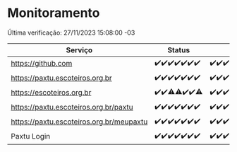 # Monitoramento

Última verificação: 27/11/2023 15:08:00 -03

|Serviço|Status|Últimas 24h|
|---|---|---|
|https://github.com|<span title="2023-11-20: OK=24">✔️</span><span title="2023-11-21: OK=24">✔️</span><span title="2023-11-22: OK=23">✔️</span><span title="2023-11-23: OK=24">✔️</span><span title="2023-11-24: OK=24">✔️</span><span title="2023-11-25: OK=24">✔️</span><span title="2023-11-26: OK=19">✔️</span>|<span title="26/11/2023 16:03:00 -03 : 200">✔️</span><span title="26/11/2023 17:06:00 -03 : 200">✔️</span><span title="26/11/2023 18:03:00 -03 : 200">✔️</span><span title="26/11/2023 19:04:00 -03 : 200">✔️</span><span title="26/11/2023 20:04:00 -03 : 200">✔️</span><span title="26/11/2023 21:31:00 -03 : 200">✔️</span><span title="26/11/2023 22:46:00 -03 : 200">✔️</span><span title="26/11/2023 23:20:00 -03 : 200">✔️</span><span title="27/11/2023 00:07:00 -03 : 200">✔️</span><span title="27/11/2023 01:07:00 -03 : 200">✔️</span><span title="27/11/2023 02:06:00 -03 : 200">✔️</span><span title="27/11/2023 03:08:00 -03 : 200">✔️</span><span title="27/11/2023 04:06:00 -03 : 200">✔️</span><span title="27/11/2023 05:09:00 -03 : 200">✔️</span><span title="27/11/2023 06:07:00 -03 : 200">✔️</span><span title="27/11/2023 07:07:00 -03 : 200">✔️</span><span title="27/11/2023 08:04:00 -03 : 200">✔️</span><span title="27/11/2023 09:11:00 -03 : 200">✔️</span><span title="27/11/2023 10:10:00 -03 : 200">✔️</span><span title="27/11/2023 11:06:00 -03 : 200">✔️</span><span title="27/11/2023 12:06:00 -03 : 200">✔️</span><span title="27/11/2023 13:08:00 -03 : 200">✔️</span><span title="27/11/2023 14:05:00 -03 : 200">✔️</span><span title="27/11/2023 15:08:00 -03 : 200">✔️</span>|
|https://paxtu.escoteiros.org.br|<span title="2023-11-20: OK=24">✔️</span><span title="2023-11-21: OK=24">✔️</span><span title="2023-11-22: OK=23">✔️</span><span title="2023-11-23: OK=24">✔️</span><span title="2023-11-24: OK=24">✔️</span><span title="2023-11-25: OK=24">✔️</span><span title="2023-11-26: OK=19">✔️</span>|<span title="26/11/2023 16:03:00 -03 : 200">✔️</span><span title="26/11/2023 17:06:00 -03 : 200">✔️</span><span title="26/11/2023 18:03:00 -03 : 200">✔️</span><span title="26/11/2023 19:04:00 -03 : 200">✔️</span><span title="26/11/2023 20:04:00 -03 : 200">✔️</span><span title="26/11/2023 21:31:00 -03 : 200">✔️</span><span title="26/11/2023 22:46:00 -03 : 200">✔️</span><span title="26/11/2023 23:20:00 -03 : 200">✔️</span><span title="27/11/2023 00:07:00 -03 : 200">✔️</span><span title="27/11/2023 01:07:00 -03 : 200">✔️</span><span title="27/11/2023 02:06:00 -03 : 200">✔️</span><span title="27/11/2023 03:08:00 -03 : 200">✔️</span><span title="27/11/2023 04:06:00 -03 : 200">✔️</span><span title="27/11/2023 05:09:00 -03 : 200">✔️</span><span title="27/11/2023 06:07:00 -03 : 200">✔️</span><span title="27/11/2023 07:07:00 -03 : 200">✔️</span><span title="27/11/2023 08:04:00 -03 : 200">✔️</span><span title="27/11/2023 09:11:00 -03 : 200">✔️</span><span title="27/11/2023 10:10:00 -03 : 200">✔️</span><span title="27/11/2023 11:06:00 -03 : 200">✔️</span><span title="27/11/2023 12:06:00 -03 : 200">✔️</span><span title="27/11/2023 13:08:00 -03 : 200">✔️</span><span title="27/11/2023 14:05:00 -03 : 200">✔️</span><span title="27/11/2023 15:08:00 -03 : 200">✔️</span>|
|https://escoteiros.org.br|<span title="2023-11-20: OK=24">✔️</span><span title="2023-11-21: OK=24">✔️</span><span title="2023-11-22: OK=22, Falhas=1">⚠️</span><span title="2023-11-23: OK=23, Falhas=1">⚠️</span><span title="2023-11-24: OK=24">✔️</span><span title="2023-11-25: OK=24">✔️</span><span title="2023-11-26: OK=18, Falhas=1">⚠️</span>|<span title="26/11/2023 16:03:00 -03 : 200">✔️</span><span title="26/11/2023 17:06:00 -03 : 200">✔️</span><span title="26/11/2023 18:03:00 -03 : 200">✔️</span><span title="26/11/2023 19:04:00 -03 : 200">✔️</span><span title="26/11/2023 20:04:00 -03 : 200">✔️</span><span title="26/11/2023 21:31:00 -03 : 200">✔️</span><span title="26/11/2023 22:46:00 -03 : 200">✔️</span><span title="26/11/2023 23:20:00 -03 : 200">✔️</span><span title="27/11/2023 00:07:00 -03 : 200">✔️</span><span title="27/11/2023 01:07:00 -03 : 200">✔️</span><span title="27/11/2023 02:06:00 -03 : 200">✔️</span><span title="27/11/2023 03:08:00 -03 : 200">✔️</span><span title="27/11/2023 04:06:00 -03 : 200">✔️</span><span title="27/11/2023 05:09:00 -03 : 200">✔️</span><span title="27/11/2023 06:07:00 -03 : 200">✔️</span><span title="27/11/2023 07:07:00 -03 : 200">✔️</span><span title="27/11/2023 08:04:00 -03 : 200">✔️</span><span title="27/11/2023 09:11:00 -03 : 200">✔️</span><span title="27/11/2023 10:10:00 -03 : 200">✔️</span><span title="27/11/2023 11:06:00 -03 : 200">✔️</span><span title="27/11/2023 12:06:00 -03 : 200">✔️</span><span title="27/11/2023 13:08:00 -03 : 200">✔️</span><span title="27/11/2023 14:05:00 -03 : 200">✔️</span><span title="27/11/2023 15:08:00 -03 : 200">✔️</span>|
|https://paxtu.escoteiros.org.br/paxtu|<span title="2023-11-20: OK=24">✔️</span><span title="2023-11-21: OK=24">✔️</span><span title="2023-11-22: OK=23">✔️</span><span title="2023-11-23: OK=24">✔️</span><span title="2023-11-24: OK=24">✔️</span><span title="2023-11-25: OK=24">✔️</span><span title="2023-11-26: OK=19">✔️</span>|<span title="26/11/2023 16:03:00 -03 : 200">✔️</span><span title="26/11/2023 17:06:00 -03 : 200">✔️</span><span title="26/11/2023 18:03:00 -03 : 200">✔️</span><span title="26/11/2023 19:04:00 -03 : 200">✔️</span><span title="26/11/2023 20:04:00 -03 : 200">✔️</span><span title="26/11/2023 21:31:00 -03 : 200">✔️</span><span title="26/11/2023 22:46:00 -03 : 200">✔️</span><span title="26/11/2023 23:20:00 -03 : 200">✔️</span><span title="27/11/2023 00:07:00 -03 : 200">✔️</span><span title="27/11/2023 01:07:00 -03 : 200">✔️</span><span title="27/11/2023 02:06:00 -03 : 200">✔️</span><span title="27/11/2023 03:09:00 -03 : 200">✔️</span><span title="27/11/2023 04:06:00 -03 : 200">✔️</span><span title="27/11/2023 05:09:00 -03 : 200">✔️</span><span title="27/11/2023 06:07:00 -03 : 200">✔️</span><span title="27/11/2023 07:07:00 -03 : 200">✔️</span><span title="27/11/2023 08:04:00 -03 : 200">✔️</span><span title="27/11/2023 09:11:00 -03 : 200">✔️</span><span title="27/11/2023 10:10:00 -03 : 200">✔️</span><span title="27/11/2023 11:06:00 -03 : 200">✔️</span><span title="27/11/2023 12:06:00 -03 : 200">✔️</span><span title="27/11/2023 13:08:00 -03 : 200">✔️</span><span title="27/11/2023 14:05:00 -03 : 200">✔️</span><span title="27/11/2023 15:08:00 -03 : 200">✔️</span>|
|https://paxtu.escoteiros.org.br/meupaxtu|<span title="2023-11-20: OK=24">✔️</span><span title="2023-11-21: OK=24">✔️</span><span title="2023-11-22: OK=23">✔️</span><span title="2023-11-23: OK=24">✔️</span><span title="2023-11-24: OK=24">✔️</span><span title="2023-11-25: OK=24">✔️</span><span title="2023-11-26: OK=19">✔️</span>|<span title="26/11/2023 16:03:00 -03 : 200">✔️</span><span title="26/11/2023 17:06:00 -03 : 200">✔️</span><span title="26/11/2023 18:03:00 -03 : 200">✔️</span><span title="26/11/2023 19:04:00 -03 : 200">✔️</span><span title="26/11/2023 20:04:00 -03 : 200">✔️</span><span title="26/11/2023 21:31:00 -03 : 200">✔️</span><span title="26/11/2023 22:46:00 -03 : 200">✔️</span><span title="26/11/2023 23:20:00 -03 : 200">✔️</span><span title="27/11/2023 00:07:00 -03 : 200">✔️</span><span title="27/11/2023 01:07:00 -03 : 200">✔️</span><span title="27/11/2023 02:06:00 -03 : 200">✔️</span><span title="27/11/2023 03:09:00 -03 : 200">✔️</span><span title="27/11/2023 04:06:00 -03 : 200">✔️</span><span title="27/11/2023 05:09:00 -03 : 200">✔️</span><span title="27/11/2023 06:07:00 -03 : 200">✔️</span><span title="27/11/2023 07:07:00 -03 : 200">✔️</span><span title="27/11/2023 08:04:00 -03 : 200">✔️</span><span title="27/11/2023 09:11:00 -03 : 200">✔️</span><span title="27/11/2023 10:10:00 -03 : 200">✔️</span><span title="27/11/2023 11:06:00 -03 : 200">✔️</span><span title="27/11/2023 12:06:00 -03 : 200">✔️</span><span title="27/11/2023 13:08:00 -03 : 200">✔️</span><span title="27/11/2023 14:05:00 -03 : 200">✔️</span><span title="27/11/2023 15:08:00 -03 : 200">✔️</span>|
|Paxtu Login|<span title="2023-11-20: OK=24">✔️</span><span title="2023-11-21: OK=24">✔️</span><span title="2023-11-22: OK=23">✔️</span><span title="2023-11-23: OK=24">✔️</span><span title="2023-11-24: OK=24">✔️</span><span title="2023-11-25: OK=24">✔️</span><span title="2023-11-26: OK=19">✔️</span>|<span title="26/11/2023 16:03:00 -03 : 200">✔️</span><span title="26/11/2023 17:06:00 -03 : 200">✔️</span><span title="26/11/2023 18:03:00 -03 : 200">✔️</span><span title="26/11/2023 19:04:00 -03 : 200">✔️</span><span title="26/11/2023 20:04:00 -03 : 200">✔️</span><span title="26/11/2023 21:31:00 -03 : 200">✔️</span><span title="26/11/2023 22:46:00 -03 : 200">✔️</span><span title="26/11/2023 23:20:00 -03 : 200">✔️</span><span title="27/11/2023 00:07:00 -03 : 200">✔️</span><span title="27/11/2023 01:07:00 -03 : 200">✔️</span><span title="27/11/2023 02:06:00 -03 : 200">✔️</span><span title="27/11/2023 03:09:00 -03 : 200">✔️</span><span title="27/11/2023 04:06:00 -03 : 200">✔️</span><span title="27/11/2023 05:09:00 -03 : 200">✔️</span><span title="27/11/2023 06:07:00 -03 : 200">✔️</span><span title="27/11/2023 07:07:00 -03 : 200">✔️</span><span title="27/11/2023 08:04:00 -03 : 200">✔️</span><span title="27/11/2023 09:11:00 -03 : 200">✔️</span><span title="27/11/2023 10:10:00 -03 : 200">✔️</span><span title="27/11/2023 11:06:00 -03 : 200">✔️</span><span title="27/11/2023 12:06:00 -03 : 200">✔️</span><span title="27/11/2023 13:08:00 -03 : 200">✔️</span><span title="27/11/2023 14:05:00 -03 : 200">✔️</span><span title="27/11/2023 15:08:00 -03 : 200">✔️</span>|

